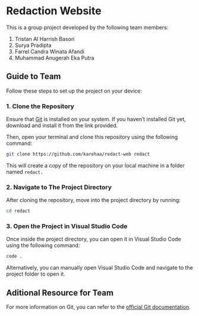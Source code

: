 # Redaction Website

This is a group project developed by the following team members:

1. Tristan Al Harrish Basori
2. Surya Pradipta
3. Farrel Candra Winata Afandi
4. Muhammad Anugerah Eka Putra

## Guide to Team

Follow these steps to set up the project on your device:

### 1. Clone the Repository

Ensure that [Git](https://git-scm.com/downloads) is installed on your system. If you haven’t installed Git yet, download and install it from the link provided.

Then, open your terminal and clone this repository using the following command:

```bash
git clone https://github.com/karehaa/redact-web redact
```
This will create a copy of the repository on your local machine in a folder named `redact.`

### 2. Navigate to The Project Directory

After cloning the repository, move into the project directory by running:

```bash
cd redact
```

### 3. Open the Project in Visual Studio Code

Once inside the project directory, you can open it in Visual Studio Code using the following command:
```bash
code .
```
Alternatively, you can manually open Visual Studio Code and navigate to the project folder to open it.

## Aditional Resource for Team
For more information on Git, you can refer to the [official Git documentation](https://git-scm.com/doc).